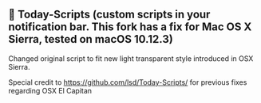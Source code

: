 ##  Today-Scripts (custom scripts in your notification bar. This fork has a fix for Mac OS X Sierra, tested on **macOS 10.12.3**)

Changed original script to fit new light transparent style introduced in OSX Sierra.

Special credit to <a href="https://github.com/lsd/Today-Scripts/">https://github.com/lsd/Today-Scripts/</a> for previous fixes regarding OSX El Capitan